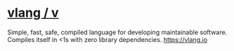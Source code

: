 # [ vlang / v ](https://github.com/vlang/v)

Simple, fast, safe, compiled language for developing maintainable software. Compiles itself in <1s with zero library dependencies. https://vlang.io
